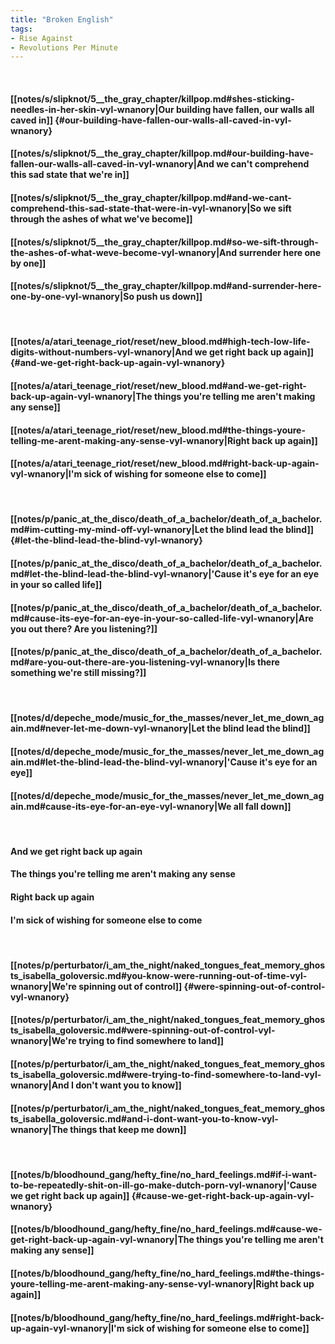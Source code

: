 ```yaml
---
title: "Broken English"
tags:
- Rise Against
- Revolutions Per Minute
---
```

&nbsp;
#### [[notes/s/slipknot/5__the_gray_chapter/killpop.md#shes-sticking-needles-in-her-skin-vyl-wnanory|Our building have fallen, our walls all caved in]] {#our-building-have-fallen-our-walls-all-caved-in-vyl-wnanory}
#### [[notes/s/slipknot/5__the_gray_chapter/killpop.md#our-building-have-fallen-our-walls-all-caved-in-vyl-wnanory|And we can't comprehend this sad state that we're in]]
#### [[notes/s/slipknot/5__the_gray_chapter/killpop.md#and-we-cant-comprehend-this-sad-state-that-were-in-vyl-wnanory|So we sift through the ashes of what we've become]]
#### [[notes/s/slipknot/5__the_gray_chapter/killpop.md#so-we-sift-through-the-ashes-of-what-weve-become-vyl-wnanory|And surrender here one by one]]
#### [[notes/s/slipknot/5__the_gray_chapter/killpop.md#and-surrender-here-one-by-one-vyl-wnanory|So push us down]]
&nbsp;
#### [[notes/a/atari_teenage_riot/reset/new_blood.md#high-tech-low-life-digits-without-numbers-vyl-wnanory|And we get right back up again]] {#and-we-get-right-back-up-again-vyl-wnanory}
#### [[notes/a/atari_teenage_riot/reset/new_blood.md#and-we-get-right-back-up-again-vyl-wnanory|The things you're telling me aren't making any sense]]
#### [[notes/a/atari_teenage_riot/reset/new_blood.md#the-things-youre-telling-me-arent-making-any-sense-vyl-wnanory|Right back up again]]
#### [[notes/a/atari_teenage_riot/reset/new_blood.md#right-back-up-again-vyl-wnanory|I'm sick of wishing for someone else to come]]
&nbsp;
#### [[notes/p/panic_at_the_disco/death_of_a_bachelor/death_of_a_bachelor.md#im-cutting-my-mind-off-vyl-wnanory|Let the blind lead the blind]] {#let-the-blind-lead-the-blind-vyl-wnanory}
#### [[notes/p/panic_at_the_disco/death_of_a_bachelor/death_of_a_bachelor.md#let-the-blind-lead-the-blind-vyl-wnanory|'Cause it's eye for an eye in your so called life]]
#### [[notes/p/panic_at_the_disco/death_of_a_bachelor/death_of_a_bachelor.md#cause-its-eye-for-an-eye-in-your-so-called-life-vyl-wnanory|Are you out there? Are you listening?]]
#### [[notes/p/panic_at_the_disco/death_of_a_bachelor/death_of_a_bachelor.md#are-you-out-there-are-you-listening-vyl-wnanory|Is there something we're still missing?]]
&nbsp;
#### [[notes/d/depeche_mode/music_for_the_masses/never_let_me_down_again.md#never-let-me-down-vyl-wnanory|Let the blind lead the blind]]
#### [[notes/d/depeche_mode/music_for_the_masses/never_let_me_down_again.md#let-the-blind-lead-the-blind-vyl-wnanory|'Cause it's eye for an eye]]
#### [[notes/d/depeche_mode/music_for_the_masses/never_let_me_down_again.md#cause-its-eye-for-an-eye-vyl-wnanory|We all fall down]]
&nbsp;
#### And we get right back up again
#### The things you're telling me aren't making any sense
#### Right back up again
#### I'm sick of wishing for someone else to come
&nbsp;
#### [[notes/p/perturbator/i_am_the_night/naked_tongues_feat_memory_ghosts_isabella_goloversic.md#you-know-were-running-out-of-time-vyl-wnanory|We're spinning out of control]] {#were-spinning-out-of-control-vyl-wnanory}
#### [[notes/p/perturbator/i_am_the_night/naked_tongues_feat_memory_ghosts_isabella_goloversic.md#were-spinning-out-of-control-vyl-wnanory|We're trying to find somewhere to land]]
#### [[notes/p/perturbator/i_am_the_night/naked_tongues_feat_memory_ghosts_isabella_goloversic.md#were-trying-to-find-somewhere-to-land-vyl-wnanory|And I don't want you to know]]
#### [[notes/p/perturbator/i_am_the_night/naked_tongues_feat_memory_ghosts_isabella_goloversic.md#and-i-dont-want-you-to-know-vyl-wnanory|The things that keep me down]]
&nbsp;
#### [[notes/b/bloodhound_gang/hefty_fine/no_hard_feelings.md#if-i-want-to-be-repeatedly-shit-on-ill-go-make-dutch-porn-vyl-wnanory|'Cause we get right back up again]] {#cause-we-get-right-back-up-again-vyl-wnanory}
#### [[notes/b/bloodhound_gang/hefty_fine/no_hard_feelings.md#cause-we-get-right-back-up-again-vyl-wnanory|The things you're telling me aren't making any sense]]
#### [[notes/b/bloodhound_gang/hefty_fine/no_hard_feelings.md#the-things-youre-telling-me-arent-making-any-sense-vyl-wnanory|Right back up again]]
#### [[notes/b/bloodhound_gang/hefty_fine/no_hard_feelings.md#right-back-up-again-vyl-wnanory|I'm sick of wishing for someone else to come]]

